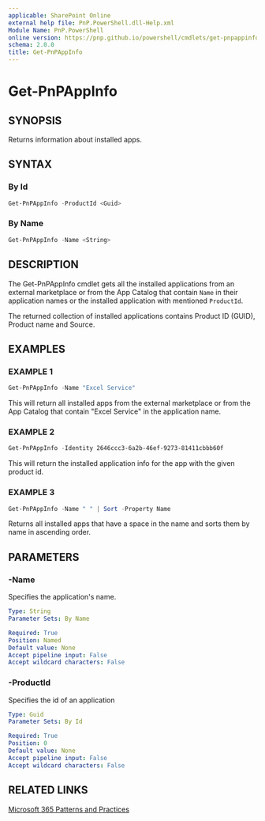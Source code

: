 ```yaml
---
applicable: SharePoint Online
external help file: PnP.PowerShell.dll-Help.xml
Module Name: PnP.PowerShell
online version: https://pnp.github.io/powershell/cmdlets/get-pnpappinfo
schema: 2.0.0
title: Get-PnPAppInfo
---
```


# Get-PnPAppInfo

## SYNOPSIS
Returns information about installed apps.

## SYNTAX

### By Id
```powershell
Get-PnPAppInfo -ProductId <Guid>
```

### By Name
```powershell
Get-PnPAppInfo -Name <String>
```

## DESCRIPTION

The Get-PnPAppInfo cmdlet gets all the installed applications from an external marketplace or from the App Catalog that contain `Name` in their application names or the installed application with mentioned `ProductId`.

The returned collection of installed applications contains Product ID (GUID), Product name and Source.

## EXAMPLES

### EXAMPLE 1
```powershell
Get-PnPAppInfo -Name "Excel Service"
```

This will return all installed apps from the external marketplace or from the App Catalog that contain "Excel Service" in the application name.

### EXAMPLE 2
```powershell
Get-PnPAppInfo -Identity 2646ccc3-6a2b-46ef-9273-81411cbbb60f
```

This will return the installed application info for the app with the given product id.

### EXAMPLE 3
```powershell
Get-PnPAppInfo -Name " " | Sort -Property Name
```

Returns all installed apps that have a space in the name and sorts them by name in ascending order.

## PARAMETERS

### -Name
Specifies the application's name.

```yaml
Type: String
Parameter Sets: By Name

Required: True
Position: Named
Default value: None
Accept pipeline input: False
Accept wildcard characters: False
```

### -ProductId
Specifies the id of an application

```yaml
Type: Guid
Parameter Sets: By Id

Required: True
Position: 0
Default value: None
Accept pipeline input: False
Accept wildcard characters: False
```

## RELATED LINKS

[Microsoft 365 Patterns and Practices](https://aka.ms/m365pnp)